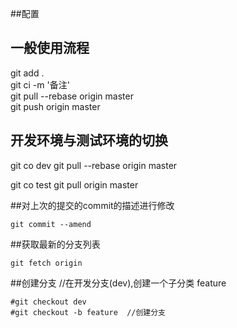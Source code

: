##配置

## 一般使用流程
git add .  
git ci -m '备注'  
git pull --rebase origin master  
git push origin master  

## 开发环境与测试环境的切换
git co dev
git pull --rebase origin master

git co test
git pull origin master



##对上次的提交的commit的描述进行修改
```
git commit --amend
```

##获取最新的分支列表
```
git fetch origin
```
##创建分支
//在开发分支(dev),创建一个子分类 feature
```
#git checkout dev
#git checkout -b feature  //创建分支
```



